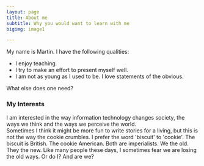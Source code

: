 ```yaml
---
layout: page
title: About me
subtitle: Why you would want to learn with me
bigimg: image1

---
```


My name is Martin. I have the following qualities:

- I enjoy teaching.
- I try to make an effort to present myself well.
- I am not as young as I used to be. I love statements of the obvious.

What else does one need?

### My Interests

I am interested in the way information technology changes society, the ways we think and the ways we perceive the world.  
Sometimes I think it might be more fun to write stories for a living, but this is not the way the cookie crumbles. I prefer the word 'biscuit' to 'cookie'. The biscuit is British. The cookie American. Both are imperialists. We the old. They the new. Like many people these days, I sometimes fear we are losing the old ways. Or do I? And are we?
